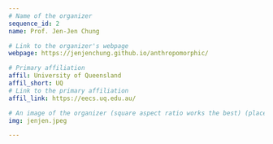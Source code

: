 ```yaml
---
# Name of the organizer
sequence_id: 2
name: Prof. Jen-Jen Chung

# Link to the organizer's webpage
webpage: https://jenjenchung.github.io/anthropomorphic/

# Primary affiliation
affil: University of Queensland
affil_short: UQ
# Link to the primary affiliation
affil_link: https://eecs.uq.edu.au/

# An image of the organizer (square aspect ratio works the best) (place in the `assets/img/organizers` directory)
img: jenjen.jpeg

---
```

